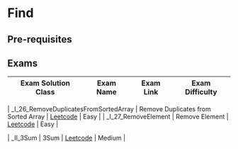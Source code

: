 # Find

## Pre-requisites

## Exams

<!-- create markdown table with following columns -->

<!-- 1. Exam Solution Class
1. Exam Name
2. Exam Link
3. Exam Difficulty -->

<!-- Note to add prefix _I_ or _II_ or _III_ for exam solution class name III means hard, II means medium, I means easy-->

| Exam Solution Class| Exam Name | Exam Link | Exam Difficulty |
| --- | --- | --- | --- |
<!-- 26 -->
| _I_26_RemoveDuplicatesFromSortedArray | Remove Duplicates from Sorted Array | [Leetcode](https://leetcode.com/problems/remove-duplicates-from-sorted-array/) | Easy |
| _I_27_RemoveElement | Remove Element | [Leetcode](https://leetcode.com/problems/remove-element/) | Easy |
<!-- 15 medium -->
| _II_3Sum | 3Sum | [Leetcode](https://leetcode.com/problems/3sum/) | Medium |
